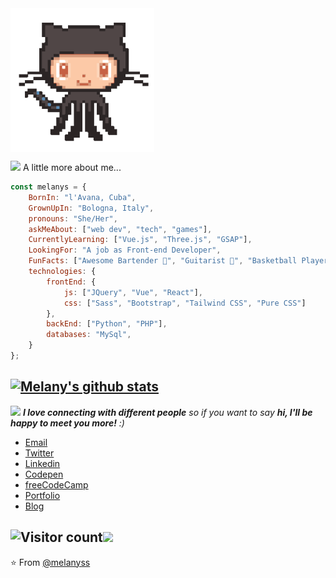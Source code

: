 <!-- <img src="https://github.com/melanyss/melanyss/blob/main/banner.png"></a> -->
<div>
    <img align='center' src="https://raw.githubusercontent.com/iCharlesZ/FigureBed/master/img/octocat.gif" width="230">
    
<img src="https://media.giphy.com/media/VgCDAzcKvsR6OM0uWg/giphy.gif" width="50"> A little more about me...  
    
```javascript
const melanys = {
    BornIn: "l'Avana, Cuba",
    GrownUpIn: "Bologna, Italy",
    pronouns: "She/Her",
    askMeAbout: ["web dev", "tech", "games"],
    CurrentlyLearning: ["Vue.js", "Three.js", "GSAP"],
    LookingFor: "A job as Front-end Developer",
    FunFacts: ["Awesome Bartender 🍹", "Guitarist 🎸", "Basketball Player 🏀"],
    technologies: {
        frontEnd: {
            js: ["JQuery", "Vue", "React"],
            css: ["Sass", "Bootstrap", "Tailwind CSS", "Pure CSS"]
        },
        backEnd: ["Python", "PHP"],
        databases: "MySql",
    }
};
```
    
## [![Melany's github stats](https://github-readme-stats.vercel.app/api?username=melanyss)](https://github.com/melanyss/github-readme-stats)

<img src="https://media.giphy.com/media/LnQjpWaON8nhr21vNW/giphy.gif" width="60"> <em><b>I love connecting with different people</b> so if you want to say <b>hi, I'll be happy to meet you more!</b> :)</em>
<ul>
    <li><a href="mailto:melanyss@pm.me" target="_blank">Email
      <!--  <img src="https://img.icons8.com/fluent/48/000000/email.png" alt="Email" width="70px" height="70px"> -->
    </a></li>
    <li><a href="https://twitter.com/MelanysFT" target="_blank">Twitter
    <!--    <img src="https://img.icons8.com/cute-clipart/64/000000/twitter.png" alt="Twitter" width="70px" height="70px"> -->
    </a></li>
    <li><a href="https://www.linkedin.com/in/melanysft/" target="_blank">Linkedin
     <!--   <img src="https://img.icons8.com/cute-clipart/64/000000/linkedin.png" alt="Linkedin" width="70px" height="70px"> -->
    </a></li>
    <li><a href="https://codepen.io/melanys/" target="_blank">Codepen
     <!--   <img src="https://img.icons8.com/ios-filled/50/000000/codepen.png" alt="Codepen" width="70px" height="70px"> -->
    </a></li>
    <li><a href="https://www.freecodecamp.org/melanys" target="_blank">freeCodeCamp
      <!--  <img src="https://api.iconify.design/simple-icons:freecodecamp.svg" alt="freeCodeCamp" width="70px" height="70px"> -->
    </a></li>
    <li><a target="_blank" href="https://melanyss.github.io" alt="Portfolio">Portfolio</a></li>
    <li><a target="_blank" href="https://extasius.com" alt="Blog">Blog</a></li>
</ul>

## ![Visitor count](https://visitor-badge.laobi.icu/badge?page_id=melanyss.melanyss)<img src="https://media.giphy.com/media/dxn6fRlTIShoeBr69N/giphy.gif" width="30">
<!--
## [![forthebadge](https://forthebadge.com/images/badges/built-with-love.svg)](https://forthebadge.com)
-->
⭐️ From [@melanyss](https://github.com/melanyss)


</div>
